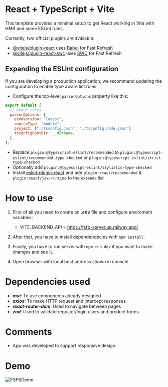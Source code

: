 # React + TypeScript + Vite

This template provides a minimal setup to get React working in Vite with HMR and some ESLint rules.

Currently, two official plugins are available:

- [@vitejs/plugin-react](https://github.com/vitejs/vite-plugin-react/blob/main/packages/plugin-react/README.md) uses [Babel](https://babeljs.io/) for Fast Refresh
- [@vitejs/plugin-react-swc](https://github.com/vitejs/vite-plugin-react-swc) uses [SWC](https://swc.rs/) for Fast Refresh

## Expanding the ESLint configuration

If you are developing a production application, we recommend updating the configuration to enable type aware lint rules:

- Configure the top-level `parserOptions` property like this:

```js
export default {
  // other rules...
  parserOptions: {
    ecmaVersion: "latest",
    sourceType: "module",
    project: ["./tsconfig.json", "./tsconfig.node.json"],
    tsconfigRootDir: __dirname,
  },
};
```

- Replace `plugin:@typescript-eslint/recommended` to `plugin:@typescript-eslint/recommended-type-checked` or `plugin:@typescript-eslint/strict-type-checked`
- Optionally add `plugin:@typescript-eslint/stylistic-type-checked`
- Install [eslint-plugin-react](https://github.com/jsx-eslint/eslint-plugin-react) and add `plugin:react/recommended` & `plugin:react/jsx-runtime` to the `extends` list

# How to use

1. First of all you need to create an **_.env_** file and configure enviroment variables:

   - VITE_BACKEND_API = https://fsfb-server.up.railway.app/

2. After that, you have to install dependendecies with `npm install`.

3. Finally, you have to run server with `npm run dev` if you want to make changes and see it.

4. Open browser with local host address shown in console.

# Dependencies used

- **_mui_**: To use components already designed
- **_axios_**: To make HTTP request and intercept responses
- **_react-router-dom_**: Used to navigate between pages
- **_zod_**: Used to validate reguster/login users and product forms

# Comments

- App was developed to support responsive design.

# Demo
![FSFBDemo](https://github.com/GiovannyRamirez/fsfb-app/assets/62915328/aeb9bf59-06c4-4e71-9c00-c23061e894ca)


